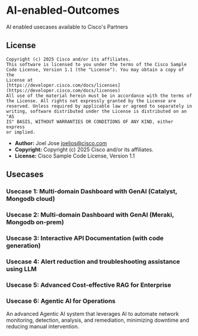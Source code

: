 
# AI-enabled-Outcomes

AI enabled usecases available to Cisco's Partners

## License

```text
Copyright (c) 2025 Cisco and/or its affiliates.
This software is licensed to you under the terms of the Cisco Sample
Code License, Version 1.1 (the "License"). You may obtain a copy of the
License at
[https://developer.cisco.com/docs/licenses](https://developer.cisco.com/docs/licenses)
All use of the material herein must be in accordance with the terms of
the License. All rights not expressly granted by the License are
reserved. Unless required by applicable law or agreed to separately in
writing, software distributed under the License is distributed on an "AS
IS" BASIS, WITHOUT WARRANTIES OR CONDITIONS OF ANY KIND, either express
or implied.
```

* **Author:** Joel Jose <joeljos@cisco.com>
* **Copyright:** Copyright (c) 2025 Cisco and/or its affiliates.
* **License:** Cisco Sample Code License, Version 1.1

## Usecases

### Usecase 1: Multi-domain Dashboard with GenAI (Catalyst, Mongodb cloud)

### Usecase 2: Multi-domain Dashboard with GenAI (Meraki, Mongodb on-prem)

### Usecase 3: Interactive API Documentation (with code generation)

### Usecase 4: Alert reduction and troubleshooting assistance using LLM

### Usecase 5: Advanced Cost-effective RAG for Enterprise

### Usecase 6: Agentic AI for Operations

An advanced Agentic AI system that leverages AI to automate network monitoring, detection, analysis, and remediation, minimizing downtime and reducing manual intervention.
